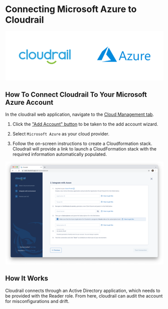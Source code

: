 # Connecting Microsoft Azure to Cloudrail

![Microsoft Azure logo](../_media/integrations/cloudrail_azure.png)

## How To Connect Cloudrail To Your Microsoft Azure Account
In the cloudrail web application, navigate to the [Cloud Management tab](https://web.cloudrail.app/environments/cloud-management).

1. Click the ["Add Account" button](https://web.cloudrail.app/add-account) to be taken to the add account wizard.

2. Select `Microsoft Azure` as your cloud provider.

3. Follow the on-screen instructions to create a Cloudformation stack. Cloudrail will provide a link to launch a CloudFormation stack with the required information automatically populated.

![Connecting Azure Screenshot](../_media/screenshots/connect_azure.png)

## How It Works
Cloudrail connects through an Active Directory application, which needs to be provided with the Reader role. From here, cloudrail can audit the account for misconfigurations and drift.
